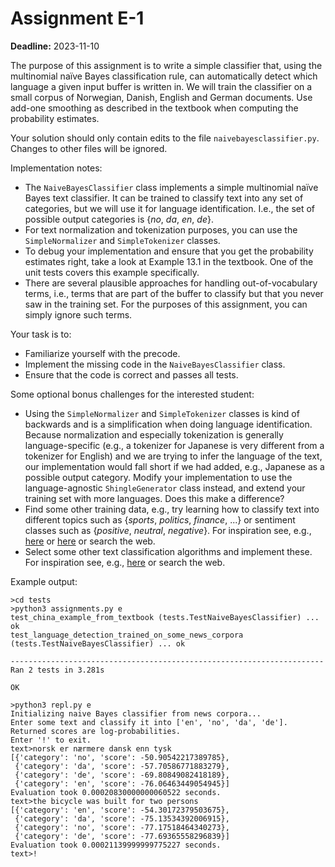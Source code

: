 # Assignment E-1

**Deadline:** 2023-11-10

The purpose of this assignment is to write a simple classifier that, using the multinomial naïve Bayes classification rule, can automatically detect which language a given input buffer is written in. We will train the classifier on a small corpus of Norwegian, Danish, English and German documents. Use add-one smoothing as described in the textbook when computing the probability estimates.

Your solution should only contain edits to the file `naivebayesclassifier.py`. Changes to other files will be ignored.

Implementation notes:

* The `NaiveBayesClassifier` class implements a simple multinomial naïve Bayes text classifier. It can be trained to classify text into any set of categories, but we will use it for language identification. I.e., the set of possible output categories is {_no_, _da_, _en_, _de_}.
* For text normalization and tokenization purposes, you can use the `SimpleNormalizer` and `SimpleTokenizer` classes.
* To debug your implementation and ensure that you get the probability estimates right, take a look at Example 13.1 in the textbook. One of the unit tests covers this example specifically.
* There are several plausible approaches for handling out-of-vocabulary terms, i.e., terms that are part of the buffer to classify but that you never saw in the training set. For the purposes of this assignment, you can simply ignore such terms.

Your task is to:

* Familiarize yourself with the precode.
* Implement the missing code in the `NaiveBayesClassifier` class.
* Ensure that the code is correct and passes all tests.

Some optional bonus challenges for the interested student:

* Using the `SimpleNormalizer` and `SimpleTokenizer` classes is kind of backwards and is a simplification when doing language identification. Because normalization and especially tokenization is generally language-specific (e.g., a tokenizer for Japanese is very different from a tokenizer for English) and we are trying to infer the language of the text, our implementation would fall short if we had added, e.g., Japanese as a possible output category. Modify your implementation to use the language-agnostic `ShingleGenerator` class instead, and extend your training set with more languages. Does this make a difference?
* Find some other training data, e.g., try learning how to classify text into different topics such as {_sports_, _politics_, _finance_, ...} or sentiment classes such as {_positive_, _neutral_, _negative_}. For inspiration see, e.g., [here](https://metatext.io/datasets-list/text-classification-task) or [here](https://datasetsearch.research.google.com/) or search the web.
* Select some other text classification algorithms and implement these. For inspiration see, e.g., [here](https://scikit-learn.org/stable/supervised_learning.html) or search the web.

Example output:

```
>cd tests
>python3 assignments.py e
test_china_example_from_textbook (tests.TestNaiveBayesClassifier) ... ok
test_language_detection_trained_on_some_news_corpora (tests.TestNaiveBayesClassifier) ... ok

----------------------------------------------------------------------
Ran 2 tests in 3.281s

OK

>python3 repl.py e
Initializing naive Bayes classifier from news corpora...
Enter some text and classify it into ['en', 'no', 'da', 'de'].
Returned scores are log-probabilities.
Enter '!' to exit.
text>norsk er nærmere dansk enn tysk
[{'category': 'no', 'score': -50.90542217389785},
 {'category': 'da', 'score': -57.70586771883279},
 {'category': 'de', 'score': -69.80849082418189},
 {'category': 'en', 'score': -76.06463449054945}]
Evaluation took 0.00020830000000060522 seconds.
text>the bicycle was built for two persons
[{'category': 'en', 'score': -54.30172379503675},
 {'category': 'da', 'score': -75.13534392006915},
 {'category': 'no', 'score': -77.17518464340273},
 {'category': 'de', 'score': -77.69365558296839}]
Evaluation took 0.00021139999999775227 seconds.
text>!
```
